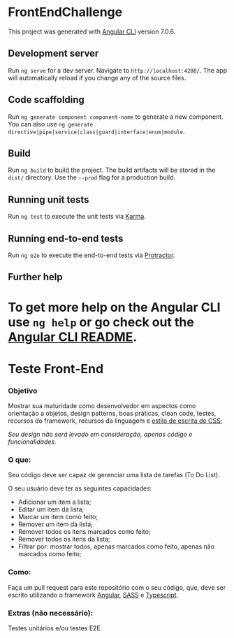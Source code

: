 
# FrontEndChallenge

This project was generated with [Angular CLI](https://github.com/angular/angular-cli) version 7.0.6.

## Development server

Run `ng serve` for a dev server. Navigate to `http://localhost:4200/`. The app will automatically reload if you change any of the source files.

## Code scaffolding

Run `ng generate component component-name` to generate a new component. You can also use `ng generate directive|pipe|service|class|guard|interface|enum|module`.

## Build

Run `ng build` to build the project. The build artifacts will be stored in the `dist/` directory. Use the `--prod` flag for a production build.

## Running unit tests

Run `ng test` to execute the unit tests via [Karma](https://karma-runner.github.io).

## Running end-to-end tests

Run `ng e2e` to execute the end-to-end tests via [Protractor](http://www.protractortest.org/).

## Further help

To get more help on the Angular CLI use `ng help` or go check out the [Angular CLI README](https://github.com/angular/angular-cli/blob/master/README.md).
=======
# Teste Front-End

### Objetivo
Mostrar sua maturidade como desenvolvedor em aspectos como orientação a objetos, design patterns, boas práticas, clean code, testes, recursos do framework, recursos da linguagem e [estilo de escrita de CSS](https://tableless.com.br/oocss-smacss-bem-dry-css-afinal-como-escrever-css/);

_Seu design não será levado em consideração, apenas código e funcionalidades._

### O que:
Seu código deve ser capaz de gerenciar uma lista de tarefas (To Do List).

O seu usuário deve ter as seguintes capacidades:
- Adicionar um item a lista;
- Editar um item da lista;
- Marcar um item como feito;
- Remover um item da lista;
- Remover todos os itens marcados como feito;
- Remover todos os itens da lista;
- Filtrar por: mostrar todos, apenas marcados como feito, apenas não marcados como feito;

### Como:
Faça um pull request para este repositório com o seu código, que, deve ser escrito utilizando o framework [Angular](https://angular.io/), [SASS](https://sass-lang.com/) e [Typescript](https://www.typescriptlang.org/).

### Extras (não necessário):
Testes unitários e/ou testes E2E.
